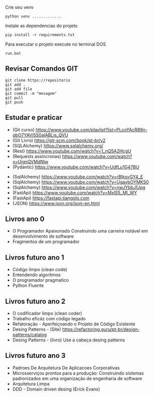 Crie seu venv
```
python venv .............
```

Instale as dependencias do projeto
```
pip install -r requirements.txt
```

Para executar o projeto execute no terminal DOS
```
run.bat
```

## Revisar Comandos GIT
```
git clone https://repositorio
git add .
git add file
git commit -m "mesagem"
git pull
git push
```

## Estudar e praticar
* (Git curso) https://www.youtube.com/playlist?list=PLcoYAcR89n-qbO7YAVj5S0alABLis_QVU
* (Git Livro) https://git-scm.com/book/pt-br/v2
* (SQLAlchemy) https://www.sqlalchemy.org/
* (Rest) https://www.youtube.com/watch?v=1_nQ5A2HcgU
* (Requests assincronas) https://www.youtube.com/watch?v=UignQVMdNlw
* (Pydantic) https://www.youtube.com/watch?v=UdfLu1G47BU
+ (SqlAlchemy) https://www.youtube.com/watch?v=rBIksyGY4_E
+ (SqlAlchemy) https://www.youtube.com/watch?v=UgaybOYMKS0
+ (SqlAlchemy) https://www.youtube.com/watch?v=nwJYbbJfJpg
+ (FastApi) https://www.youtube.com/watch?v=MxlS5_MI_WY
+ (FastApi) https://fastapi.tiangolo.com
+ (JSON) https://www.json.org/json-en.html

## Livros ano 0
+ O Programador Apaixonado Construindo uma carreira notável em desenvolvimento de software
+ Fragmentos de um programador

## Livros futuro ano 1
+ Código limpo (clean code)
+ Entendendo algoritmos
+ O programador pragmatico
+ Python Fluente

## Livros futuro ano 2
+ O codificador limpo (clean coder)
+ Trabalho eficáz com código legado
+ Refatoração - Aperfeiçoando o Projeto de Código Existente
+ Desing Patterns - (Site) https://refactoring.guru/pt-br/design-patterns/catalog
+ Desing Patterns - (livro) Use a cabeça desing patterns

## Livros futuro ano 3
+ Padroes De Arquitetura De Aplicacoes Corporativas
+ Microsserviços prontos para a produção: Construindo sistemas padronizados em uma organização de engenharia de software
+ Arquitetura Limpa
+ DDD - Domain driven desing (Erick Evans)